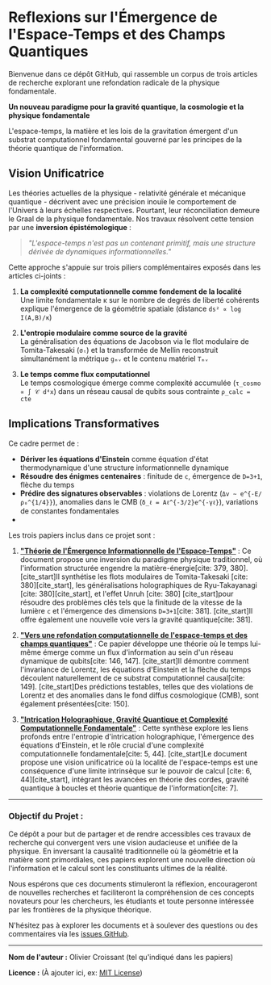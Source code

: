 # Reflexions sur l'Émergence de l'Espace-Temps et des Champs Quantiques

Bienvenue dans ce dépôt GitHub, qui rassemble un corpus de trois articles de recherche explorant une refondation radicale de la physique fondamentale. 

**Un nouveau paradigme pour la gravité quantique, la cosmologie et la physique fondamentale**

L'espace-temps, la matière et les lois de la gravitation émergent d'un substrat computationnel fondamental gouverné par les principes de la théorie quantique de l'information.

## Vision Unificatrice

Les théories actuelles de la physique - relativité générale et mécanique quantique - décrivent avec une précision inouïe le comportement de l'Univers à leurs échelles respectives. Pourtant, leur réconciliation demeure le Graal de la physique fondamentale. Nos travaux résolvent cette tension par une **inversion épistémologique** :

> *"L'espace-temps n'est pas un contenant primitif, mais une structure dérivée de dynamiques informationnelles."* 

Cette approche s'appuie sur trois piliers complémentaires exposés dans les articles ci-joints :

1. **La complexité computationnelle comme fondement de la localité**  
   Une limite fondamentale κ sur le nombre de degrés de liberté cohérents explique l'émergence de la géométrie spatiale (distance `ds² ∝ log I(A,B)/κ`)

2. **L'entropie modulaire comme source de la gravité**  
   La généralisation des équations de Jacobson via le flot modulaire de Tomita-Takesaki (`σₜ`) et la transformée de Mellin reconstruit simultanément la métrique `gₘᵥ` et le contenu matériel `Tₘᵥ`

3. **Le temps comme flux computationnel**  
   Le temps cosmologique émerge comme complexité accumulée (`τ_cosmo ∝ ∫ 𝒞 d⁴x`) dans un réseau causal de qubits sous contrainte `ρ_calc = cte`

## Implications Transformatives

Ce cadre permet de :
- **Dériver les équations d'Einstein** comme équation d'état thermodynamique d'une structure informationnelle dynamique
- **Résoudre des énigmes centenaires** : finitude de `c`, émergence de `D=3+1`, flèche du temps
- **Prédire des signatures observables** : violations de Lorentz (`Δv ∼ e^{-E/ρ₀^{1/4}}`), anomalies dans le CMB (`δ_ℓ = Aℓ^{-3/2}e^{-γℓ}`), variations de constantes fondamentales
- 
Les trois papiers inclus dans ce projet sont :

1.   **["Théorie de l'Émergence Informationnelle de l'Espace-Temps"](./papers/Emergence_Informationelle_EspaceTemps.pdf)** : Ce document propose une inversion du paradigme physique traditionnel, où l'information structurée engendre la matière-énergie[cite: 379, 380]. [cite_start]Il synthétise les flots modulaires de Tomita-Takesaki [cite: 380][cite_start], les généralisations holographiques de Ryu-Takayanagi [cite: 380][cite_start], et l'effet Unruh [cite: 380] [cite_start]pour résoudre des problèmes clés tels que la finitude de la vitesse de la lumière `c` et l'émergence des dimensions `D=3+1`[cite: 381]. [cite_start]Il offre également une nouvelle voie vers la gravité quantique[cite: 381].

2.  **["Vers une refondation computationnelle de l'espace-temps et des champs quantiques"](./papers/RefondationComputationelle_EspaceTemps_QFT.pdf)** : Ce papier développe une théorie où le temps lui-même émerge comme un flux d'information au sein d'un réseau dynamique de qubits[cite: 146, 147]. [cite_start]Il démontre comment l'invariance de Lorentz, les équations d'Einstein et la flèche du temps découlent naturellement de ce substrat computationnel causal[cite: 149]. [cite_start]Des prédictions testables, telles que des violations de Lorentz et des anomalies dans le fond diffus cosmologique (CMB), sont également présentées[cite: 150].

3.  **["Intrication Holographique, Gravité Quantique et Complexité Computationnelle Fondamentale"](./papers/IntricationHolographique_ComplexiteComputationelle.pdf)** : Cette synthèse explore les liens profonds entre l'entropie d'intrication holographique, l'émergence des équations d'Einstein, et le rôle crucial d'une complexité computationnelle fondamentale[cite: 5, 44]. [cite_start]Le document propose une vision unificatrice où la localité de l'espace-temps est une conséquence d'une limite intrinsèque sur le pouvoir de calcul [cite: 6, 44][cite_start], intégrant les avancées en théorie des cordes, gravité quantique à boucles et théorie quantique de l'information[cite: 7].

---

### Objectif du Projet :

Ce dépôt a pour but de partager et de rendre accessibles ces travaux de recherche qui convergent vers une vision audacieuse et unifiée de la physique. En inversant la causalité traditionnelle où la géométrie et la matière sont primordiales, ces papiers explorent une nouvelle direction où l'information et le calcul sont les constituants ultimes de la réalité.

Nous espérons que ces documents stimuleront la réflexion, encourageront de nouvelles recherches et faciliteront la compréhension de ces concepts novateurs pour les chercheurs, les étudiants et toute personne intéressée par les frontières de la physique théorique.

N'hésitez pas à explorer les documents et à soulever des questions ou des commentaires via les [issues GitHub](https://github.com/votre-utilisateur/votre-depot/issues).

---

**Nom de l'auteur :** Olivier Croissant (tel qu'indiqué dans les papiers)

**Licence :** (À ajouter ici, ex: [MIT License](LICENSE))
